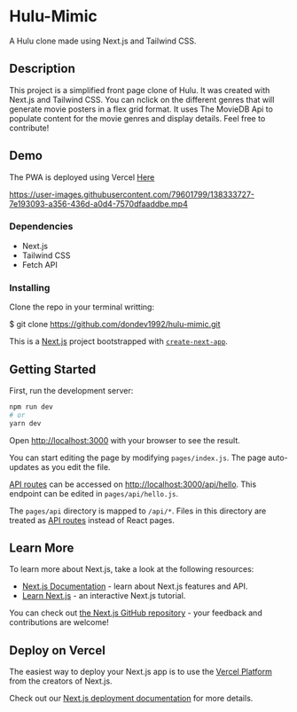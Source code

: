 # Hulu-Mimic

A Hulu clone made using Next.js and Tailwind CSS.

## Description

This project is a simplified front page clone of Hulu. It was created with Next.js and Tailwind CSS. You can nclick on the different genres that will generate movie posters in a flex grid format. It uses The MovieDB Api to populate content for the movie genres and display details. Feel free to contribute!


## Demo

The PWA is deployed using Vercel [Here](https://hulu-mimic-8dg51yjuf-dondev1992.vercel.app/)



https://user-images.githubusercontent.com/79601799/138333727-7e193093-a356-436d-a0d4-7570dfaaddbe.mp4



### Dependencies

* Next.js
* Tailwind CSS
* Fetch API


### Installing

Clone the repo in your terminal writting:

$ git clone https://github.com/dondev1992/hulu-mimic.git

This is a [Next.js](https://nextjs.org/) project bootstrapped with [`create-next-app`](https://github.com/vercel/next.js/tree/canary/packages/create-next-app).

## Getting Started

First, run the development server:

```bash
npm run dev
# or
yarn dev
```

Open [http://localhost:3000](http://localhost:3000) with your browser to see the result.

You can start editing the page by modifying `pages/index.js`. The page auto-updates as you edit the file.

[API routes](https://nextjs.org/docs/api-routes/introduction) can be accessed on [http://localhost:3000/api/hello](http://localhost:3000/api/hello). This endpoint can be edited in `pages/api/hello.js`.

The `pages/api` directory is mapped to `/api/*`. Files in this directory are treated as [API routes](https://nextjs.org/docs/api-routes/introduction) instead of React pages.

## Learn More

To learn more about Next.js, take a look at the following resources:

- [Next.js Documentation](https://nextjs.org/docs) - learn about Next.js features and API.
- [Learn Next.js](https://nextjs.org/learn) - an interactive Next.js tutorial.

You can check out [the Next.js GitHub repository](https://github.com/vercel/next.js/) - your feedback and contributions are welcome!

## Deploy on Vercel

The easiest way to deploy your Next.js app is to use the [Vercel Platform](https://vercel.com/new?utm_medium=default-template&filter=next.js&utm_source=create-next-app&utm_campaign=create-next-app-readme) from the creators of Next.js.

Check out our [Next.js deployment documentation](https://nextjs.org/docs/deployment) for more details.
